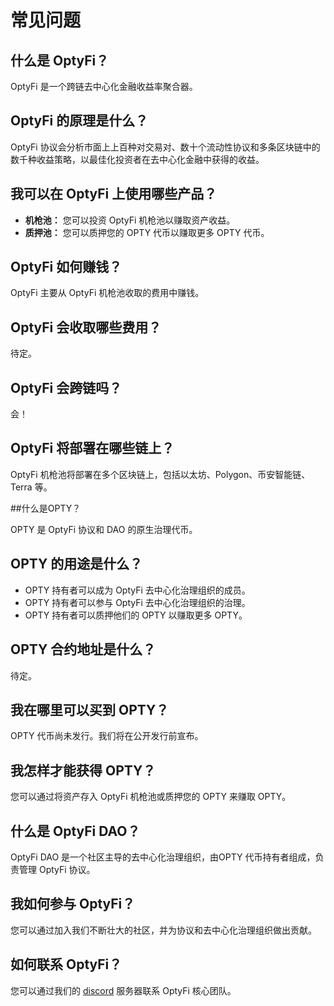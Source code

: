 # 常见问题

## 什么是 OptyFi？

OptyFi 是一个跨链去中心化金融收益率聚合器。

## OptyFi 的原理是什么？

OptyFi 协议会分析市面上上百种对交易对、数十个流动性协议和多条区块链中的数千种收益策略，以最佳化投资者在去中心化金融中获得的收益。

## 我可以在 OptyFi 上使用哪些产品？

* **机枪池：** 您可以投资 OptyFi 机枪池以赚取资产收益。
* **质押池：** 您可以质押您的 OPTY 代币以赚取更多 OPTY 代币。

## OptyFi 如何赚钱？

OptyFi 主要从 OptyFi 机枪池收取的费用中赚钱。

## OptyFi 会收取哪些费用？

待定。

## OptyFi 会跨链吗？

会！

## OptyFi 将部署在哪些链上？

OptyFi 机枪池将部署在多个区块链上，包括以太坊、Polygon、币安智能链、Terra 等。

##什么是OPTY？

OPTY 是 OptyFi 协议和 DAO 的原生治理代币。

## OPTY 的用途是什么？

* OPTY 持有者可以成为 OptyFi 去中心化治理组织的成员。
* OPTY 持有者可以参与 OptyFi 去中心化治理组织的治理。
* OPTY 持有者可以质押他们的 OPTY 以赚取更多 OPTY。

## OPTY 合约地址是什么？

待定。

## 我在哪里可以买到 OPTY？

OPTY 代币尚未发行。我们将在公开发行前宣布。

## 我怎样才能获得 OPTY？

您可以通过将资产存入 OptyFi 机枪池或质押您的 OPTY 来赚取 OPTY。

## 什么是 OptyFi DAO？

OptyFi DAO 是一个社区主导的去中心化治理组织，由OPTY 代币持有者组成，负责管理 OptyFi 协议。

## 我如何参与 OptyFi？

您可以通过加入我们不断壮大的社区，并为协议和去中心化治理组织做出贡献。

## 如何联系 OptyFi？

您可以通过我们的 [discord](https://discord.com/invite/kVxKHUEpy8) 服务器联系 OptyFi 核心团队。
